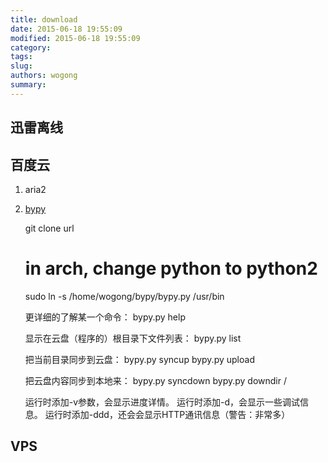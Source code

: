 ```yaml
---
title: download
date: 2015-06-18 19:55:09
modified: 2015-06-18 19:55:09
category: 
tags: 
slug: 
authors: wogong
summary: 
---
```


## 迅雷离线

## 百度云
1. aria2
2. [bypy](https://github.com/houtianze/bypy)
    
    git clone url
    # in arch, change python to python2
    sudo ln -s /home/wogong/bypy/bypy.py /usr/bin

    更详细的了解某一个命令：
    bypy.py help <command> 

    显示在云盘（程序的）根目录下文件列表：
    bypy.py list

    把当前目录同步到云盘：
    bypy.py syncup
    bypy.py upload
    
    把云盘内容同步到本地来：
    bypy.py syncdown
    bypy.py downdir /

    运行时添加-v参数，会显示进度详情。
    运行时添加-d，会显示一些调试信息。
    运行时添加-ddd，还会会显示HTTP通讯信息（警告：非常多）

## VPS



